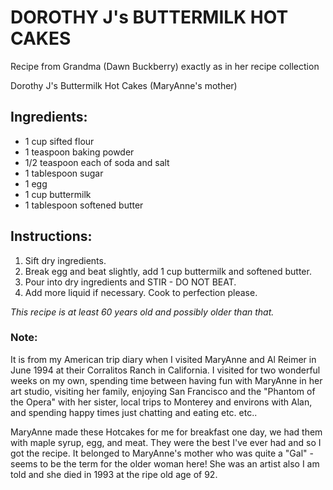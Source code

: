 # DOROTHY J's BUTTERMILK HOT CAKES
Recipe from Grandma (Dawn Buckberry) exactly as in her recipe collection

Dorothy J's Buttermilk Hot Cakes (MaryAnne's mother)

## Ingredients:
- 1 cup sifted flour
- 1 teaspoon baking powder
- 1/2 teaspoon each of soda and salt
- 1 tablespoon sugar
- 1 egg
- 1 cup buttermilk
- 1 tablespoon softened butter

## Instructions:
1. Sift dry ingredients.
2. Break egg and beat slightly, add 1 cup buttermilk and softened butter.
3. Pour into dry ingredients and STIR - DO NOT BEAT.
4. Add more liquid if necessary. Cook to perfection please.

*This recipe is at least 60 years old and possibly older than that.*

### Note:
It is from my American trip diary when I visited MaryAnne and Al Reimer in June 1994 at their Corralitos Ranch in California. I visited for two wonderful weeks on my own, spending time between having fun with MaryAnne in her art studio, visiting her family, enjoying San Francisco and the "Phantom of the Opera" with her sister, local trips to Monterey and environs with Alan, and spending happy times just chatting and eating etc. etc..

MaryAnne made these Hotcakes for me for breakfast one day, we had them with maple syrup, egg, and meat. They were the best I've ever had and so I got the recipe. It belonged to MaryAnne's mother who was quite a "Gal" - seems to be the term for the older woman here! She was an artist also I am told and she died in 1993 at the ripe old age of 92.